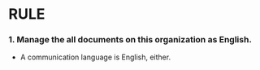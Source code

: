 # RULE

### 1. Manage the all documents on this organization as English.

- A communication language is English, either.
